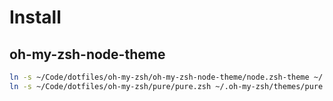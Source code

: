 # Install

## oh-my-zsh-node-theme
```bash
ln -s ~/Code/dotfiles/oh-my-zsh/oh-my-zsh-node-theme/node.zsh-theme ~/.oh-my-zsh/themes/node.zsh-theme
ln -s ~/Code/dotfiles/oh-my-zsh/pure/pure.zsh ~/.oh-my-zsh/themes/pure.zsh-theme
```
